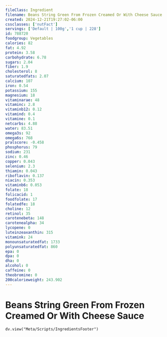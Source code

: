 ```yaml
---
fileClass: Ingredient
filename: Beans String Green From Frozen Creamed Or With Cheese Sauce
created: 2024-12-21T19:27:02-06:00
cssclasses: ['nutFact']
servings: ['Default | 100g','1 cup | 228']
id: 788720
foodgroup: Vegetables
calories: 82
fat: 4.92
protein: 3.58
carbohydrate: 6.78
sugars: 2.04
fiber: 1.9
cholesterol: 8
saturatedfats: 2.07
calcium: 107
iron: 0.54
potassium: 155
magnesium: 18
vitaminarae: 48
vitaminc: 2.8
vitaminb12: 0.12
vitamind: 0.4
vitamine: 0.1
netcarbs: 4.88
water: 83.51
omega3s: 92
omega6s: 768
pralscore: -0.458
phosphorus: 79
sodium: 231
zinc: 0.46
copper: 0.043
selenium: 2.3
thiamin: 0.043
riboflavin: 0.137
niacin: 0.353
vitaminb6: 0.053
folate: 18
folicacid: 1
foodfolate: 17
folatedfe: 18
choline: 12
retinol: 35
carotenebeta: 148
carotenealpha: 34
lycopene: 0
luteinzeaxanthin: 315
vitamink: 24
monounsaturatedfat: 1733
polyunsaturatedfat: 860
epa: 0
dpa: 0
dha: 0
alcohol: 0
caffeine: 0
theobromine: 0
200calorieweight: 243.902
---
```


# Beans String Green From Frozen Creamed Or With Cheese Sauce

```dataviewjs
dv.view("Meta/Scripts/IngredientsFooter")
```